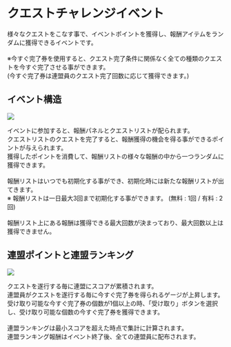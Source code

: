 # クエストチャレンジイベント

様々なクエストをこなす事で、イベントポイントを獲得し、報酬アイテムをランダムに獲得できるイベントです。<br>
<br>
※今すぐ完了券を使用すると、クエスト完了条件に関係なく全ての種類のクエストを今すぐ完了させる事ができます。<br>
(今すぐ完了券は連盟員のクエスト完了回数に応じて獲得できます。)<br>


## イベント構造

![](http://astrokings.s3.amazonaws.com/html/img/help/703_001questevent.jpg)

イベントに参加すると、報酬パネルとクエストリストが配られます。<br>
クエストリストのクエストを完了すると、報酬獲得の機会を得る事ができるポイントが与えられます。<br>
獲得したポイントを消費して、報酬リストの様々な報酬の中から一つランダムに獲得できます。<br>
<br>
報酬リストはいつでも初期化する事ができ、初期化時には新たな報酬リストが出てきます。<br>
※ 報酬リストは一日最大3回まで初期化する事ができます。 (無料 : 1回 / 有料 : 2回)<br>
<br>
報酬リスト上にある報酬は獲得できる最大回数が決まっており、最大回数以上は獲得できません。<br>


## 連盟ポイントと連盟ランキング

![](http://astrokings.s3.amazonaws.com/html/img/help/703_002questevent.jpg)

クエストを遂行する毎に連盟にスコアが累積されます。<br>
連盟員がクエストを遂行する毎に今すぐ完了券を得られるゲージが上昇します。<br>
受け取り可能な今すぐ完了券の個数が1個以上の時、「受け取り」ボタンを選択し、受け取り可能な個数の今すぐ完了券を獲得できます。<br>
<br>
連盟ランキングは最小スコアを超えた時点で集計に計算されます。<br>
連盟ランキング報酬はイベント終了後、全ての連盟員に配布されます。
